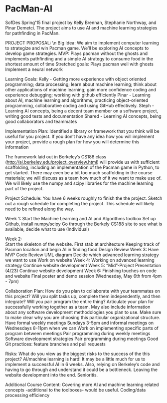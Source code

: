 # PacMan-AI
SofDes Spring'15 final project by Kelly Brennan, Stephanie Northway, and Pinar Demetci.
The project aims to use AI and machine learning strategies for pathfinding in PacMan. 

PROJECT PROPOSAL: \n
Big Idea:  We aim to implement computer learning to strategize and win Pacman game. We’ll be exploring AI concepts to develop game strategies.
  MVP: 
    Plays pacman without the ghosts and implements pathfinding and a simple AI strategy to         consume food in the     shortest amount of time
  Stretched goals:
    Plays pacman well with ghosts
    Implement a neural network

Learning Goals:
Kelly - Getting more experience with object oriented programming; data processing; learn about machine learning; think about other applications of machine learning; gain more confidence coding and experience debugging; working with github efficiently 
Pinar - Learning about AI, machine learning and algorithms, practicing object-oriented programming, collaborative coding and using GitHub effectively.
Steph - Learning AI concepts, being a decent team member on a software project, writing good tests and documentation
Shared - Learning AI concepts, being good collaborators and teammates

Implementation Plan: Identified a library or framework that you think will be useful for you project. If you don’t have any idea how you will implement your project, provide a rough plan for how you will determine this information


The framework laid out in Berkeley’s CS188 class (http://ai.berkeley.edu/project_overview.html) will provide us with sufficient scaffolding, including an implementation of the Pacman game in Python, to get started. There may even be a bit too much scaffolding in the course materials; we will discuss as a team how much of it we want to make use of. We will likely use the numpy and scipy libraries for the machine learning part of the project.

Project Schedule: You have 6 weeks roughly to finish the the project. Sketch out a rough schedule for completing the project. This schedule will likely need to be refined along the way.

Week 1: 
Start the Machine Learning and AI and Algorithms toolbox
Set up Github, install numpy/scipy
Go through the Berkely CS188 site to see what is available, decide what to use (Individual)

Week 2:  
Start the skeleton of the website.
First stab at architecture
Keeping track of Pacman location and begin AI in finding food
Design Review
Week 3: 
Have MVP
Code Review
UML diagram
Decide which advanced learning strategy we want to use
Work on website
Week 4: 
Working on advanced learning strategy
Continue website development
Week 5:
“Mid”-Project Presentation (4/23)
Continue website development
 Week 6: 
Finishing touches on code and website
Final poster and demo session (Wednesday, May 6th from 4pm - 7pm)

Collaboration Plan: How do you plan to collaborate with your teammates on this project? Will you split tasks up, complete them independently, and then integrate? Will you pair program the entire thing? Articulate your plan for successfully working together as a team. May also include information about any software development methodologies you plan to use. Make sure to make clear why you are choosing this particular organizational structure. 
Have formal weekly meetings Sundays 3-5pm and informal meetings on Wednesdays 8-11pm when we can
Work on implementing specific parts of program between meetings
Pair programming during weekly meetings
Software development strategies
Pair programming during meetings
Good Git practices: feature branches and pull requests

Risks: What do you view as the biggest risks to the success of the this project?
AI/machine learning is hard! It may be a little much for us to implement a successful AI in 6 weeks. Also, relying on Berkeley’s code and having to go through and understand it could be a bottleneck. Leaving the website development into the end. Senioritis.

Additional Course Content: Covering more AI and machine learning related concepts -additional to the toolboxes- would be useful. Coding/data processing efficiency 
